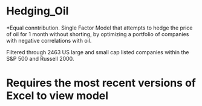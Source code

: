 # Hedging_Oil
*Equal conntribution. 
Single Factor Model that attempts to hedge the price of oil for 1 month without shorting, by optimizing a portfolio of companies with negative correlations with oil.

Filtered through 2463 US large and small cap listed companies within the S&P 500 and Russell 2000.

# Requires the most recent versions of Excel to view model
